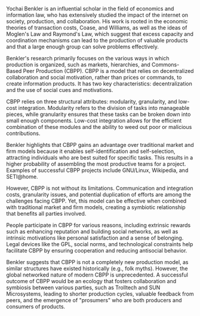 Yochai Benkler is an influential scholar in the field of economics and information law, who has extensively studied the impact of the internet on society, production, and collaboration. His work is rooted in the economic theories of transaction costs, Coase, and Williams, as well as the ideas of Moglen's Law and Raymond's Law, which suggest that excess capacity and coordination mechanisms can lead to the production of valuable products and that a large enough group can solve problems effectively.

Benkler's research primarily focuses on the various ways in which production is organized, such as markets, hierarchies, and Commons-Based Peer Production (CBPP). CBPP is a model that relies on decentralized collaboration and social motivation, rather than prices or commands, to create information products. It has two key characteristics: decentralization and the use of social cues and motivations.

CBPP relies on three structural attributes: modularity, granularity, and low-cost integration. Modularity refers to the division of tasks into manageable pieces, while granularity ensures that these tasks can be broken down into small enough components. Low-cost integration allows for the efficient combination of these modules and the ability to weed out poor or malicious contributions.

Benkler highlights that CBPP gains an advantage over traditional market and firm models because it enables self-identification and self-selection, attracting individuals who are best suited for specific tasks. This results in a higher probability of assembling the most productive teams for a project. Examples of successful CBPP projects include GNU/Linux, Wikipedia, and SETI@home.

However, CBPP is not without its limitations. Communication and integration costs, granularity issues, and potential duplication of efforts are among the challenges facing CBPP. Yet, this model can be effective when combined with traditional market and firm models, creating a symbiotic relationship that benefits all parties involved.

People participate in CBPP for various reasons, including extrinsic rewards such as enhancing reputation and building social networks, as well as intrinsic motivations like personal satisfaction and a sense of belonging. Legal devices like the GPL, social norms, and technological constraints help facilitate CBPP by ensuring cooperation and reducing antisocial behavior.

Benkler suggests that CBPP is not a completely new production model, as similar structures have existed historically (e.g., folk myths). However, the global networked nature of modern CBPP is unprecedented. A successful outcome of CBPP would be an ecology that fosters collaboration and symbiosis between various parties, such as Trolltech and SUN Microsystems, leading to shorter production cycles, valuable feedback from peers, and the emergence of "prosumers" who are both producers and consumers of products.